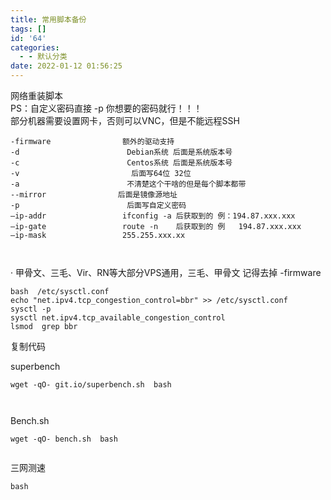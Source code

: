```yaml
---
title: 常用脚本备份
tags: []
id: '64'
categories:
  - - 默认分类
date: 2022-01-12 01:56:25
---
```


网络重装脚本  
PS：自定义密码直接 -p 你想要的密码就行！！！  
部分机器需要设置网卡，否则可以VNC，但是不能远程SSH

```
-firmware                额外的驱动支持
-d                        Debian系统 后面是系统版本号
-c                        Centos系统 后面是系统版本号
-v                         后面写64位 32位
-a                        不清楚这个干啥的但是每个脚本都带
--mirror                后面是镜像源地址
-p                        后面写自定义密码
–ip-addr                 ifconfig -a 后获取到的 例：194.87.xxx.xxx
–ip-gate                 route -n    后获取到的 例   194.87.xxx.xxx
–ip-mask                 255.255.xxx.xx



```

· 甲骨文、三毛、Vir、RN等大部分VPS通用，三毛、甲骨文 记得去掉 -firmware

```
bash  /etc/sysctl.conf
echo "net.ipv4.tcp_congestion_control=bbr" >> /etc/sysctl.conf
sysctl -p
sysctl net.ipv4.tcp_available_congestion_control
lsmod  grep bbr
```

复制代码

superbench

```
wget -qO- git.io/superbench.sh  bash



```

Bench.sh

```
wget -qO- bench.sh  bash


```

三网测速

```
bash 
```